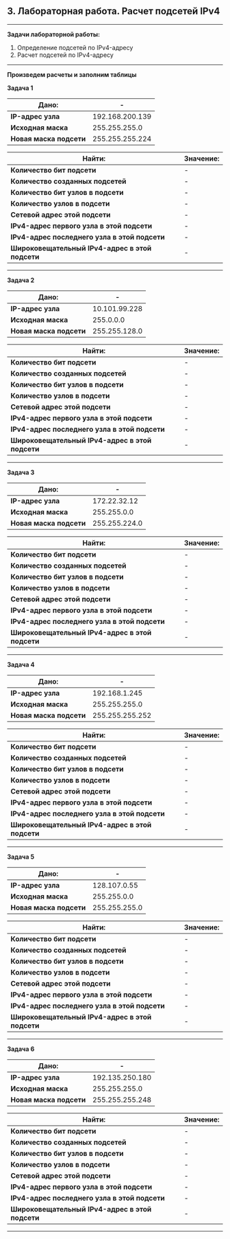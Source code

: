 ## 3. Лабораторная работа. Расчет подсетей IPv4
____

**Задачи лабораторной работы:**
1. Определение подсетей по IPv4-адресу
2. Расчет подсетей по IPv4-адресу
___

**Произведем расчеты и заполним таблицы**

**Задача 1**

| **Дано:** |-|
| - | - |
| **IP-адрес узла**      | 192.168.200.139 |
| **Исходная маска**      | 255.255.255.0   |
| **Новая маска подсети** | 255.255.255.224 |

| **Найти:** | **Значение:**|
| - | - |
| **Количество бит подсети**      | - |
| **Количество созданных подсетей**      | - |
| **Количество бит узлов в подсети** | - |
| **Количество узлов в подсети** | - |
| **Сетевой адрес этой подсети** | - |
| **IPv4-адрес первого узла в этой подсети** | - |
| **IPv4-адрес последнего узла в этой подсети** | - |
| **Широковещательный IPv4-адрес в этой подсети** | - |
___

**Задача 2**

| **Дано:** |-|
| - | - |
| **IP-адрес узла**      | 10.101.99.228 |
| **Исходная маска**      | 255.0.0.0   |
| **Новая маска подсети** | 255.255.128.0 |

| **Найти:** | **Значение:**|
| - | - |
| **Количество бит подсети**      | - |
| **Количество созданных подсетей**      | - |
| **Количество бит узлов в подсети** | - |
| **Количество узлов в подсети** | - |
| **Сетевой адрес этой подсети** | - |
| **IPv4-адрес первого узла в этой подсети** | - |
| **IPv4-адрес последнего узла в этой подсети** | - |
| **Широковещательный IPv4-адрес в этой подсети** | - |
___

**Задача 3**

| **Дано:** |-|
| - | - |
| **IP-адрес узла**      | 172.22.32.12 |
| **Исходная маска**      | 255.255.0.0   |
| **Новая маска подсети** | 255.255.224.0 |

| **Найти:** | **Значение:**|
| - | - |
| **Количество бит подсети**      | - |
| **Количество созданных подсетей**      | - |
| **Количество бит узлов в подсети** | - |
| **Количество узлов в подсети** | - |
| **Сетевой адрес этой подсети** | - |
| **IPv4-адрес первого узла в этой подсети** | - |
| **IPv4-адрес последнего узла в этой подсети** | - |
| **Широковещательный IPv4-адрес в этой подсети** | - |
___

**Задача 4**

| **Дано:** |-|
| - | - |
| **IP-адрес узла**      | 192.168.1.245 |
| **Исходная маска**      | 255.255.255.0   |
| **Новая маска подсети** | 255.255.255.252 |

| **Найти:** | **Значение:**|
| - | - |
| **Количество бит подсети**      | - |
| **Количество созданных подсетей**      | - |
| **Количество бит узлов в подсети** | - |
| **Количество узлов в подсети** | - |
| **Сетевой адрес этой подсети** | - |
| **IPv4-адрес первого узла в этой подсети** | - |
| **IPv4-адрес последнего узла в этой подсети** | - |
| **Широковещательный IPv4-адрес в этой подсети** | - |
___

**Задача 5**

| **Дано:** |-|
| - | - |
| **IP-адрес узла**      | 128.107.0.55 |
| **Исходная маска**      | 255.255.0.0   |
| **Новая маска подсети** | 255.255.255.0 |

| **Найти:** | **Значение:**|
| - | - |
| **Количество бит подсети**      | - |
| **Количество созданных подсетей**      | - |
| **Количество бит узлов в подсети** | - |
| **Количество узлов в подсети** | - |
| **Сетевой адрес этой подсети** | - |
| **IPv4-адрес первого узла в этой подсети** | - |
| **IPv4-адрес последнего узла в этой подсети** | - |
| **Широковещательный IPv4-адрес в этой подсети** | - |
___

**Задача 6**

| **Дано:** |-|
| - | - |
| **IP-адрес узла**      | 192.135.250.180 |
| **Исходная маска**      | 255.255.255.0   |
| **Новая маска подсети** | 255.255.255.248 |

| **Найти:** | **Значение:** |
| - | - |
| **Количество бит подсети**      | - |
| **Количество созданных подсетей**      | - |
| **Количество бит узлов в подсети** | - |
| **Количество узлов в подсети** | - |
| **Сетевой адрес этой подсети** | - |
| **IPv4-адрес первого узла в этой подсети** | - |
| **IPv4-адрес последнего узла в этой подсети** | - |
| **Широковещательный IPv4-адрес в этой подсети** | - |
___
